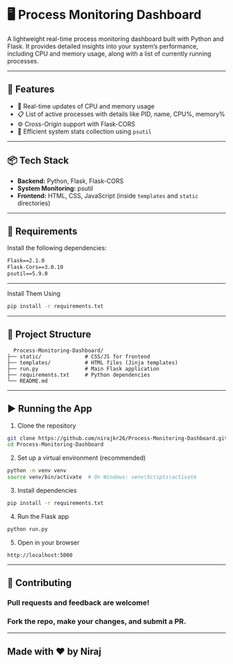 # 🖥️ Process Monitoring Dashboard

A lightweight real-time process monitoring dashboard built with Python and Flask. It provides detailed insights into your system’s performance, including CPU and memory usage, along with a list of currently running processes.

---

## 🚀 Features

- 🔄 Real-time updates of CPU and memory usage  
- 📋 List of active processes with details like PID, name, CPU%, memory%  
- ⚙️ Cross-Origin support with Flask-CORS  
- 🧠 Efficient system stats collection using `psutil`

---

## 📦 Tech Stack

- **Backend:** Python, Flask, Flask-CORS  
- **System Monitoring:** psutil  
- **Frontend:** HTML, CSS, JavaScript (inside `templates` and `static` directories)

---

## 🐍 Requirements

Install the following dependencies:

```txt
Flask==2.1.0  
Flask-Cors==3.0.10  
psutil==5.9.0  
```
---

Install Them Using

```bash
pip install -r requirements.txt
```
---
## 📂 Project Structure

```plaintext
  Process-Monitoring-Dashboard/
├── static/              # CSS/JS for frontend
├── templates/           # HTML files (Jinja templates)
├── run.py               # Main Flask application
├── requirements.txt     # Python dependencies
└── README.md
```
---
## ▶️ Running the App

1. Clone the repository
```bash
git clone https://github.com/nirajkr26/Process-Monitoring-Dashboard.git
cd Process-Monitoring-Dashboard
```
2. Set up a virtual environment (recommended)
```bash
python -m venv venv
source venv/bin/activate  # On Windows: venv\Scripts\activate
```
3. Install dependencies
```bash
pip install -r requirements.txt
```
4. Run the Flask app
```bash
python run.py
```
5. Open in your browser
```link
http://localhost:5000
```
---
## 🤝 Contributing
  ### Pull requests and feedback are welcome!
  ### Fork the repo, make your changes, and submit a PR.
---
## Made with ❤️ by Niraj
